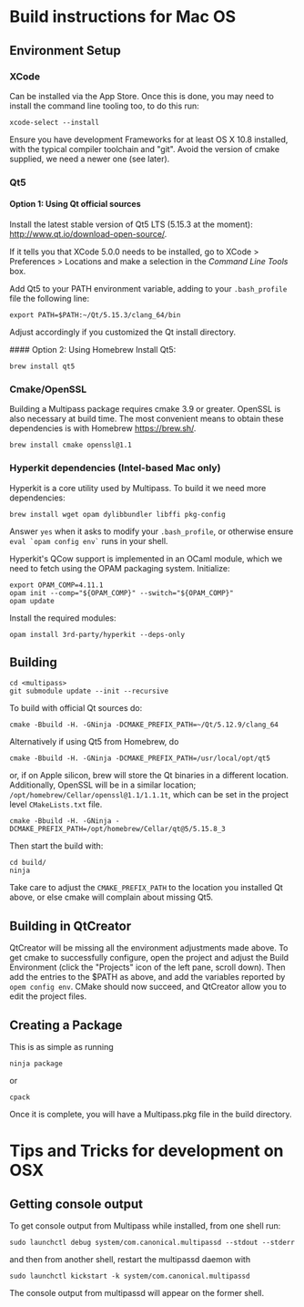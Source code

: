 Build instructions for Mac OS
=============================

Environment Setup
-----------------
### XCode
Can be installed via the App Store. Once this is done, you may need to install the command line tooling too, to do this run:

    xcode-select --install

Ensure you have development Frameworks for at least OS X 10.8 installed, with the typical compiler toolchain and "git". Avoid the version of cmake supplied, we need a newer one (see later).

### Qt5
#### Option 1: Using Qt official sources
Install the latest stable version of Qt5 LTS (5.15.3 at the moment): <http://www.qt.io/download-open-source/>.

If it tells you that XCode 5.0.0 needs to be installed, go to XCode > Preferences > Locations and make a selection in the _Command Line Tools_ box.

Add Qt5 to your PATH environment variable, adding to your `.bash_profile` file the following line:

    export PATH=$PATH:~/Qt/5.15.3/clang_64/bin

Adjust accordingly if you customized the Qt install directory.

#### Option 2: Using Homebrew
Install Qt5:

    brew install qt5

### Cmake/OpenSSL
Building a Multipass package requires cmake 3.9 or greater. OpenSSL is also necessary at build time. The most convenient means to obtain these dependencies is with Homebrew <https://brew.sh/>.

    brew install cmake openssl@1.1

### Hyperkit dependencies (Intel-based Mac only)
Hyperkit is a core utility used by Multipass. To build it we need more dependencies:

    brew install wget opam dylibbundler libffi pkg-config

Answer `yes` when it asks to modify your `.bash_profile`, or otherwise ensure `` eval `opam config env` `` runs in your shell.

Hyperkit's QCow support is implemented in an OCaml module, which we need to fetch using the OPAM packaging system. Initialize:

    export OPAM_COMP=4.11.1
    opam init --comp="${OPAM_COMP}" --switch="${OPAM_COMP}"
    opam update

Install the required modules:

    opam install 3rd-party/hyperkit --deps-only

Building
---------------------------------------
    cd <multipass>
    git submodule update --init --recursive

To build with official Qt sources do:

    cmake -Bbuild -H. -GNinja -DCMAKE_PREFIX_PATH=~/Qt/5.12.9/clang_64

Alternatively if using Qt5 from Homebrew, do

    cmake -Bbuild -H. -GNinja -DCMAKE_PREFIX_PATH=/usr/local/opt/qt5

or, if on Apple silicon, brew will store the Qt binaries in a different location. Additionally, OpenSSL will be in a similar location; `/opt/homebrew/Cellar/openssl@1.1/1.1.1t`, which can be set in the project level `CMakeLists.txt` file.

    cmake -Bbuild -H. -GNinja -DCMAKE_PREFIX_PATH=/opt/homebrew/Cellar/qt@5/5.15.8_3

Then start the build with:

    cd build/
    ninja

Take care to adjust the `CMAKE_PREFIX_PATH` to the location you installed Qt above, or else cmake will complain about missing Qt5.

Building in QtCreator
---------------------
QtCreator will be missing all the environment adjustments made above. To get cmake to successfully configure, open the project and adjust the Build Environment (click the "Projects" icon of the left pane, scroll down). Then add the entries to the $PATH as above, and add the variables reported by `opem config env`. CMake should now succeed, and QtCreator allow you to edit the project files.


Creating a Package
------------------
This is as simple as running

    ninja package

or

    cpack

Once it is complete, you will have a Multipass.pkg file in the build directory.


Tips and Tricks for development on OSX
======================================

Getting console output
----------------------
To get console output from Multipass while installed, from one shell run:

    sudo launchctl debug system/com.canonical.multipassd --stdout --stderr

and then from another shell, restart the multipassd daemon with

    sudo launchctl kickstart -k system/com.canonical.multipassd

The console output from multipassd will appear on the former shell.

